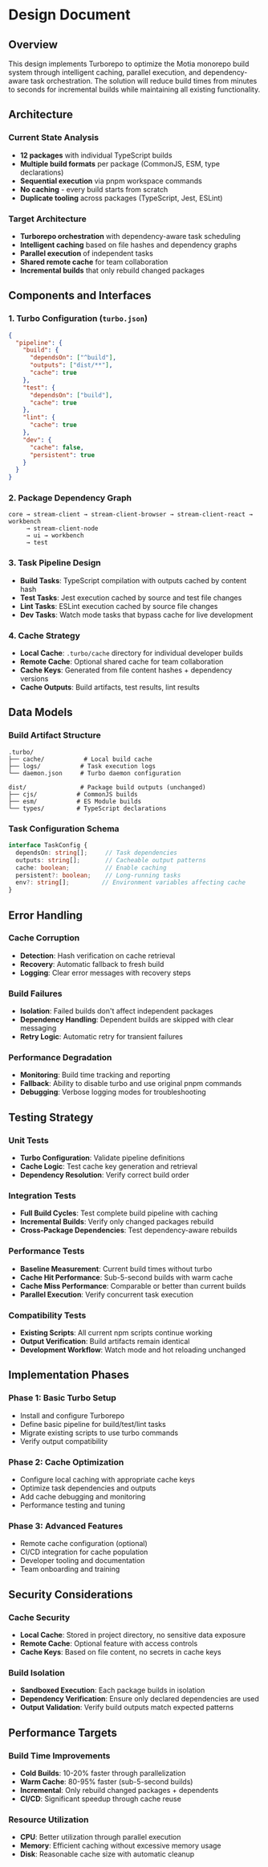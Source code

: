 # Design Document

## Overview

This design implements Turborepo to optimize the Motia monorepo build system through intelligent caching, parallel execution, and dependency-aware task orchestration. The solution will reduce build times from minutes to seconds for incremental builds while maintaining all existing functionality.

## Architecture

### Current State Analysis
- **12 packages** with individual TypeScript builds
- **Multiple build formats** per package (CommonJS, ESM, type declarations)
- **Sequential execution** via pnpm workspace commands
- **No caching** - every build starts from scratch
- **Duplicate tooling** across packages (TypeScript, Jest, ESLint)

### Target Architecture
- **Turborepo orchestration** with dependency-aware task scheduling
- **Intelligent caching** based on file hashes and dependency graphs
- **Parallel execution** of independent tasks
- **Shared remote cache** for team collaboration
- **Incremental builds** that only rebuild changed packages

## Components and Interfaces

### 1. Turbo Configuration (`turbo.json`)
```json
{
  "pipeline": {
    "build": {
      "dependsOn": ["^build"],
      "outputs": ["dist/**"],
      "cache": true
    },
    "test": {
      "dependsOn": ["build"],
      "cache": true
    },
    "lint": {
      "cache": true
    },
    "dev": {
      "cache": false,
      "persistent": true
    }
  }
}
```

### 2. Package Dependency Graph
```
core → stream-client → stream-client-browser → stream-client-react → workbench
     → stream-client-node
     → ui → workbench
     → test
```

### 3. Task Pipeline Design
- **Build Tasks**: TypeScript compilation with outputs cached by content hash
- **Test Tasks**: Jest execution cached by source and test file changes
- **Lint Tasks**: ESLint execution cached by source file changes
- **Dev Tasks**: Watch mode tasks that bypass cache for live development

### 4. Cache Strategy
- **Local Cache**: `.turbo/cache` directory for individual developer builds
- **Remote Cache**: Optional shared cache for team collaboration
- **Cache Keys**: Generated from file content hashes + dependency versions
- **Cache Outputs**: Build artifacts, test results, lint results

## Data Models

### Build Artifact Structure
```
.turbo/
├── cache/           # Local build cache
├── logs/           # Task execution logs  
└── daemon.json     # Turbo daemon configuration

dist/               # Package build outputs (unchanged)
├── cjs/           # CommonJS builds
├── esm/           # ES Module builds
└── types/         # TypeScript declarations
```

### Task Configuration Schema
```typescript
interface TaskConfig {
  dependsOn: string[];     // Task dependencies
  outputs: string[];       // Cacheable output patterns
  cache: boolean;          // Enable caching
  persistent?: boolean;    // Long-running tasks
  env?: string[];         // Environment variables affecting cache
}
```

## Error Handling

### Cache Corruption
- **Detection**: Hash verification on cache retrieval
- **Recovery**: Automatic fallback to fresh build
- **Logging**: Clear error messages with recovery steps

### Build Failures
- **Isolation**: Failed builds don't affect independent packages
- **Dependency Handling**: Dependent builds are skipped with clear messaging
- **Retry Logic**: Automatic retry for transient failures

### Performance Degradation
- **Monitoring**: Build time tracking and reporting
- **Fallback**: Ability to disable turbo and use original pnpm commands
- **Debugging**: Verbose logging modes for troubleshooting

## Testing Strategy

### Unit Tests
- **Turbo Configuration**: Validate pipeline definitions
- **Cache Logic**: Test cache key generation and retrieval
- **Dependency Resolution**: Verify correct build order

### Integration Tests
- **Full Build Cycles**: Test complete build pipeline with caching
- **Incremental Builds**: Verify only changed packages rebuild
- **Cross-Package Dependencies**: Test dependency-aware rebuilds

### Performance Tests
- **Baseline Measurement**: Current build times without turbo
- **Cache Hit Performance**: Sub-5-second builds with warm cache
- **Cache Miss Performance**: Comparable or better than current builds
- **Parallel Execution**: Verify concurrent task execution

### Compatibility Tests
- **Existing Scripts**: All current npm scripts continue working
- **Output Verification**: Build artifacts remain identical
- **Development Workflow**: Watch mode and hot reloading unchanged

## Implementation Phases

### Phase 1: Basic Turbo Setup
- Install and configure Turborepo
- Define basic pipeline for build/test/lint tasks
- Migrate existing scripts to use turbo commands
- Verify output compatibility

### Phase 2: Cache Optimization
- Configure local caching with appropriate cache keys
- Optimize task dependencies and outputs
- Add cache debugging and monitoring
- Performance testing and tuning

### Phase 3: Advanced Features
- Remote cache configuration (optional)
- CI/CD integration for cache population
- Developer tooling and documentation
- Team onboarding and training

## Security Considerations

### Cache Security
- **Local Cache**: Stored in project directory, no sensitive data exposure
- **Remote Cache**: Optional feature with access controls
- **Cache Keys**: Based on file content, no secrets in cache keys

### Build Isolation
- **Sandboxed Execution**: Each package builds in isolation
- **Dependency Verification**: Ensure only declared dependencies are used
- **Output Validation**: Verify build outputs match expected patterns

## Performance Targets

### Build Time Improvements
- **Cold Builds**: 10-20% faster through parallelization
- **Warm Cache**: 80-95% faster (sub-5-second builds)
- **Incremental**: Only rebuild changed packages + dependents
- **CI/CD**: Significant speedup through cache reuse

### Resource Utilization
- **CPU**: Better utilization through parallel execution
- **Memory**: Efficient caching without excessive memory usage
- **Disk**: Reasonable cache size with automatic cleanup